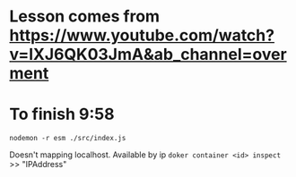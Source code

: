 # Lesson comes from https://www.youtube.com/watch?v=lXJ6QK03JmA&ab_channel=overment 
# To finish 9:58

`nodemon -r esm ./src/index.js`

Doesn't mapping localhost. Available by ip `doker container <id> inspect` >> "IPAddress"